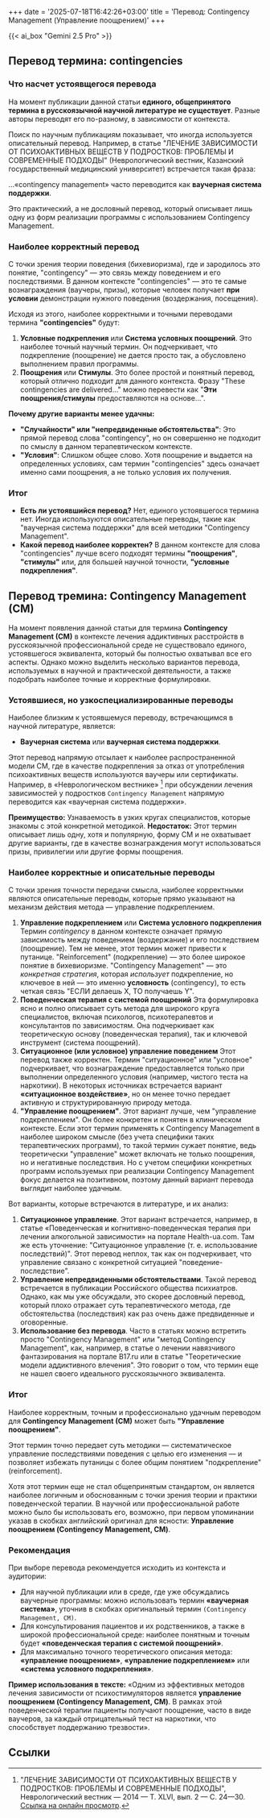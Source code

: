 +++
date = '2025-07-18T16:42:26+03:00'
title = 'Перевод: Contingency Management (Управление поощрением)'
+++

{{< ai_box "Gemini 2.5 Pro" >}}

## Перевод термина: contingencies

### Что насчет устоявщегося перевода

На момент публикации данной статьи **единого, общепринятого термина в русскоязычной научной литературе не существует**. Разные авторы переводят его по-разному, в зависимости от контекста.

Поиск по научным публикациям показывает, что иногда используется описательный перевод. Например, в статье "ЛЕЧЕНИЕ ЗАВИСИМОСТИ ОТ ПСИХОАКТИВНЫХ ВЕЩЕСТВ У ПОДРОСТКОВ: ПРОБЛЕМЫ И СОВРЕМЕННЫЕ ПОДХОДЫ" (Неврологический вестник, Казанский государственный медицинский университет) встречается такая фраза:

...«contingency management» часто переводится как **ваучерная система поддержки**.

Это практический, а не дословный перевод, который описывает лишь одну из форм реализации программы с использованием Contingency Management.

### Наиболее корректный перевод

С точки зрения теории поведения (бихевиоризма), где и зародилось это понятие, "contingency" — это связь между поведением и его последствиями. В данном контексте "contingencies" — это те самые вознаграждения (ваучеры, призы), которые человек получает **при условии** демонстрации нужного поведения (воздержания, посещения).

Исходя из этого, наиболее корректными и точными переводами термина **"contingencies"** будут:

1. **Условные подкрепления** или **Система условных поощрений**. Это наиболее точный научный термин. Он подчеркивает, что подкрепление (поощрение) не дается просто так, а обусловлено выполнением правил программы.
2. **Поощрения** или **Стимулы**. Это более простой и понятный перевод, который отлично подходит для данного контекста. Фразу "These contingencies are delivered..." можно перевести как "**Эти поощрения/стимулы** предоставляются на основе...".

**Почему другие варианты менее удачны:**

* **"Случайности" или "непредвиденные обстоятельства"**: Это прямой перевод слова "contingency", но он совершенно не подходит по смыслу в данном терапевтическом контексте.
* **"Условия"**: Слишком общее слово. Хотя поощрение и выдается на определенных условиях, сам термин "contingencies" здесь означает именно сами поощрения, а не только условия их получения.

### Итог

* **Есть ли устоявшийся перевод?** Нет, единого устоявшегося термина нет. Иногда используются описательные переводы, такие как "ваучерная система поддержки" для всей методики "Contingency Management".
* **Какой перевод наиболее корректен?** В данном контексте для слова "contingencies" лучше всего подходят термины **"поощрения"**, **"стимулы"** или, для большей научной точности, **"условные подкрепления"**.

## Перевод тремина: Contingency Management (CM)

На момент появления данной статьи для термина **Contingency Management (CM)** в контексте лечения аддиктивных расстройств в русскоязычной профессиональной среде не существовало единого, устоявшегося эквивалента, который бы полностью охватывал все его аспекты. Однако можно выделить несколько вариантов перевода, используемых в научной и практической деятельности, а также подобрать наиболее точные и корректные формулировки.

### Устоявшиеся, но узкоспециализированные переводы

Наиболее близким к устоявшемуся переводу, встречающимся в научной литературе, является:

* **Ваучерная система** или **ваучерная система поддержки**.

Этот перевод напрямую отсылает к наиболее распространенной модели CM, где в качестве подкрепления за отказ от употребления психоактивных веществ используются ваучеры или сертификаты. Например, в «Неврологическом вестнике» [^1] при обсуждении лечения зависимостей у подростков `Contingency Management` напрямую переводится как «ваучерная система поддержки».

**Преимущество:** Узнаваемость в узких кругах специалистов, которые знакомы с этой конкретной методикой. **Недостаток:** Этот термин описывает лишь одну, хотя и популярную, форму CM и не охватывает другие варианты, где в качестве вознаграждения могут использоваться призы, привилегии или другие формы поощрения.

### Наиболее корректные и описательные переводы

С точки зрения точности передачи смысла, наиболее корректными являются описательные переводы, которые прямо указывают на механизм действия метода — управление подкреплением.

1. **Управление подкреплением** или **Система условного подкрепления** Термин *contingency* в данном контексте означает прямую зависимость между поведением (воздержание) и его последствием (поощрение). Тем не менее, этот термин может привести к путанице. "Reinforcement" (подкрепление) — это более широкое понятие в бихевиоризме. "Contingency Management" — это *конкретная стратегия*, которая *использует* подкрепление, но ключевое в ней — это именно **условность** (contingency), то есть четкая связь "ЕСЛИ делаешь Х, ТО получаешь Y".
2. **Поведенческая терапия с системой поощрений** Эта формулировка ясно и полно описывает суть метода для широкого круга специалистов, включая психологов, психотерапевтов и консультантов по зависимостям. Она подчеркивает как теоретическую основу (поведенческая терапия), так и ключевой инструмент (система поощрений).
3. **Ситуационное (или условное) управление поведением** Этот перевод также корректен. Термин "ситуационное" или "условное" подчеркивает, что вознаграждение предоставляется только при выполнении определенного условия (например, чистого теста на наркотики). В некоторых источниках встречается вариант **«ситуационное воздействие»**, но он менее точно передает активную и структурированную природу метода.
4. **"Управление поощрением"**. Этот вариант лучше, чем "управление подкреплением". Он более конкретен и понятен в клиническом контексте. Если этот термин применять к Contingency Management в наиболее широком смысле (без учета специфики таких терапевтических программ), то такой термин сужает понятие, ведь теоретически "управление" может включать не только поощрения, но и негативные последствия. Но с учетом специфики конкретных программ используемых при реализации Contingency Management фокус делается на позитивном, поэтому данный вариант перевода выглядит наиболее удачным.

Вот варианты, которые встречаются в литературе, и их анализ:

1. **Ситуационное управление**. Этот вариант встречается, например, в статье «Поведенческая и когнитивно-поведенческая терапия при лечении алкогольной зависимости» на портале Health-ua.com. Там же есть уточнение: "Ситуационное управление (т. е. использование последствий)". Этот перевод неплох, так как он подчеркивает, что управление связано с конкретной ситуацией "поведение-последствие".
2. **Управление непредвиденными обстоятельствами**. Такой перевод встречается в публикации Российского общества психиатров. Однако, как мы уже обсуждали, это скорее дословный перевод, который плохо отражает суть терапевтического метода, где обстоятельства (последствия) как раз очень даже предвиденные и оговоренные.
3. **Использование без перевода**. Часто в статьях можно встретить просто "Contingency Management" или "метод Contingency Management", как, например, в статье о лечении навязчивого фантазирования на портале B17.ru или в статье "Теоретические модели аддиктивного влечения". Это говорит о том, что термин еще не нашел своего идеального русскоязычного эквивалента.

### Итог

Наиболее корректным, точным и профессионально удачным переводом для **Contingency Management (CM)** может быть **"Управление поощрением"**.

Этот термин точно передает суть методики — систематическое управление последствиями поведения с целью его изменения — и позволяет избежать путаницы с более общим понятием "подкрепление" (reinforcement).

Хотя этот термин еще не стал общепринятым стандартом, он является наиболее логичным и обоснованным с точки зрения теории и практики поведенческой терапии. В научной или профессиональной работе можно было бы использовать его, возможно, при первом упоминании указав в скобках английский оригинал для ясности: **Управление поощрением (Contingency Management, CM)**.

### Рекомендация

При выборе перевода рекомендуется исходить из контекста и аудитории:

* Для научной публикации или в среде, где уже обсуждались ваучерные программы: можно использовать термин **«ваучерная система»**, уточнив в скобках оригинальный термин `(Contingency Management, CM)`.
* Для консультирования пациентов и их родственников, а также в широкой профессиональной среде: наиболее понятным и точным будет **«поведенческая терапия с системой поощрений»**.
* Для максимально точного теоретического описания метода: **«управление поощрением»**, **«управление подкреплением»** или **«система условного подкрепления»**.

**Пример использования в тексте:** «Одним из эффективных методов лечения зависимости от психостимуляторов является **управление поощрением (Contingency Management, CM)**. В рамках этой поведенческой терапии пациенты получают поощрение, часто в виде ваучеров, за каждый отрицательный тест на наркотики, что способствует поддержанию трезвости».

## Ссылки

[^1]: "ЛЕЧЕНИЕ ЗАВИСИМОСТИ ОТ ПСИХОАКТИВНЫХ ВЕЩЕСТВ У ПОДРОСТКОВ: ПРОБЛЕМЫ И СОВРЕМЕННЫЕ ПОДХОДЫ", Неврологический  вестник  —  2014  —  Т.  XLVI, вып. 2 — С. 24—30. [Ссылка на онлайн просмотр](https://journals.eco-vector.com/1027-4898/article/view/13838/12827/ru_RU).
